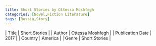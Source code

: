 ```yaml
---
title: Short Stories by Ottessa Moshfegh
categories: [Novel,Fiction Literature]
tags: [Russia,Story]
---     
```

| Title | Short Stories  |
| Author |  Ottessa Moshfegh  |
| Publication Date | 2017   |
| Country | America |
| Genre | Short Stories  |
        